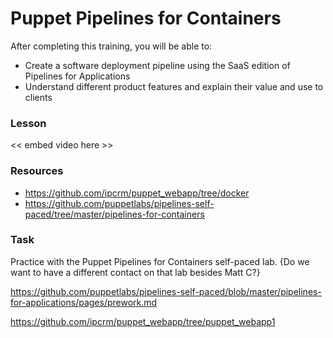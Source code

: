 # Puppet Pipelines for Containers

After completing this training, you will be able to:

* Create a software deployment pipeline using the SaaS edition of Pipelines for Applications
* Understand different product features and explain their value and use to clients

### Lesson

<< embed video here >>

### Resources
* https://github.com/ipcrm/puppet_webapp/tree/docker
* https://github.com/puppetlabs/pipelines-self-paced/tree/master/pipelines-for-containers

### Task 
Practice with the Puppet Pipelines for Containers self-paced lab. {Do we want to have a different contact on that lab besides Matt C?}


https://github.com/puppetlabs/pipelines-self-paced/blob/master/pipelines-for-applications/pages/prework.md


https://github.com/ipcrm/puppet_webapp/tree/puppet_webapp1
